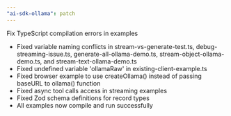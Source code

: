 ```yaml
---
"ai-sdk-ollama": patch
---
```


Fix TypeScript compilation errors in examples

- Fixed variable naming conflicts in stream-vs-generate-test.ts, debug-streaming-issue.ts, generate-all-ollama-demo.ts, stream-object-ollama-demo.ts, and stream-text-ollama-demo.ts
- Fixed undefined variable 'ollamaRaw' in existing-client-example.ts  
- Fixed browser example to use createOllama() instead of passing baseURL to ollama() function
- Fixed async tool calls access in streaming examples
- Fixed Zod schema definitions for record types
- All examples now compile and run successfully
